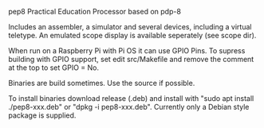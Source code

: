 pep8
Practical Education Processor based on pdp-8

Includes an assembler, a simulator and several devices, including a virtual teletype. An emulated scope display is available seperately (see scope dir).

When run on a Raspberry Pi with Pi OS it can use GPIO Pins. To supress building with GPIO support, set edit
src/Makefile and remove the comment at the top to set GPIO = No.

Binaries are build sometimes. Use the source if possible.

To install binaries download release (.deb) and install with "sudo apt install ./pep8-xxx.deb" or "dpkg -i pep8-xxx.deb".
Currently only a Debian style package is supplied.
